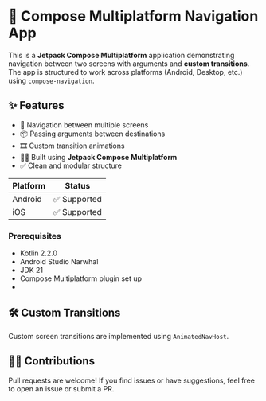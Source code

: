 # 📱 Compose Multiplatform Navigation App

This is a **Jetpack Compose Multiplatform** application demonstrating navigation between two screens with arguments and **custom transitions**. The app is structured to work across platforms (Android, Desktop, etc.) using `compose-navigation`.

## ✨ Features

* 🧭 Navigation between multiple screens
* 📦 Passing arguments between destinations
* 🎞️ Custom transition animations
* 🧑‍💻 Built using **Jetpack Compose Multiplatform**
* ✅ Clean and modular structure

| Platform | Status                                           |
| -------- | ------------------------------------------------ |
| Android  | ✅ Supported                                      |
| iOS      | ✅ Supported |

### Prerequisites

* Kotlin 2.2.0
* Android Studio Narwhal
* JDK 21
* Compose Multiplatform plugin set up
* 

## 🛠️ Custom Transitions

Custom screen transitions are implemented using `AnimatedNavHost`.

## 🙋‍♂️ Contributions

Pull requests are welcome! If you find issues or have suggestions, feel free to open an issue or submit a PR.
